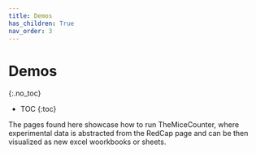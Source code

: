 ```yaml
---
title: Demos
has_children: True
nav_order: 3
---
```


# Demos
{:.no_toc}

* TOC
{:toc}

The pages found here showcase how to run TheMiceCounter, where experimental data is abstracted from the RedCap page and can be then visualized as new excel woorkbooks or sheets.
